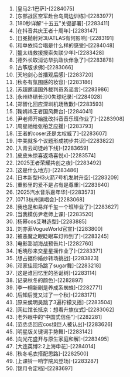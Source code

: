 
1. [皇马2:1巴萨]-[2284075]
1. [东部战区空军赴台岛周边训练]-[2283977]
1. [180秒详解“十五五”关键部署]-[2283411]
1. [在抖音共庆王者十周年]-[2283147]
1. [日冕抛射对3I/ATLAS有何影响]-[2283191]
1. [和单依纯合唱是什么样的感受]-[2284048]
1. [鳌太线救援搜索失联少年]-[2283428]
1. [德外长取消访华执政伙伴急了]-[2283878]
1. [古筝版求佛]-[2283066]
1. [天地剑心首播观后感]-[2283720]
1. [秋冬有氛围感的妆容]-[2283186]
1. [苏超邀请国外裁判员系谣言]-[2283986]
1. [永州终结长沙0失球纪录]-[2284028]
1. [郑智化回应深圳机场致歉]-[2283593]
1. [鞠婧祎王者国风舞台]-[2284041]
1. [尹老师开始批改抖音音乐班作业了]-[2283908]
1. [周星驰给张柏芝应援]-[2283793]
1. [王者的coser还是太权威了]-[2283607]
1. [中美就多个议题形成初步共识]-[2283822]
1. [入青云司徒岭下线]-[2283659]
1. [皮皮朱惊喜返场喜悦x]-[2283574]
1. [2025王者荣耀共创之夜]-[2283492]
1. [这是什么地方]-[2283486]
1. [日本新型H3火箭7号机发射升空]-[2283209]
1. [重影里的爱不是占有是尊重]-[2283640]
1. [2025汽水音乐嘉年华]-[2283573]
1. [0713杭州演唱会]-[2283068]
1. [我也是和易烊千玺一个班毕业了]-[2283627]
1. [当我模仿尹老师上课]-[2283520]
1. [杨幂cos艾琳造型]-[2283885]
1. [刘亦菲VogueWorld官宣]-[2283800]
1. [被恶魔之眼眨眼车灯帅到了]-[2283245]
1. [电影澎湖海战预告片]-[2282760]
1. [毛晓彤来交星星摇作业了]-[2283371]
1. [想占据你婚纱转场挑战]-[2283823]
1. [邓家佳现场跳了sugar舞]-[2283218]
1. [这是谁回忆里的圣诞树]-[2283114]
1. [记录秋冬的颜色]-[2282897]
1. [李一桐新剧是养成系蜘蛛]-[2282771]
1. [后知后觉又过了一个秋]-[2283171]
1. [原来侯明昊跳了3遍柠檬叉摇]-[2283504]
1. [网红馆长抵京：想看升旗仪式]-[2283062]
1. [老外眼中的“中国式信任”]-[2282281]
1. [范丞丞回应cos绿巨人被认出]-[2283626]
1. [明星版关键词手势舞]-[2283142]
1. [向光花盛开与原生家庭和解]-[2283495]
1. [大连英博2:2上海申花]-[2284014]
1. [秋冬毛衣搭配思路]-[2282500]
1. [上课铃一响学院风登场]-[2283287]
1. [锦月令定档]-[2283697]